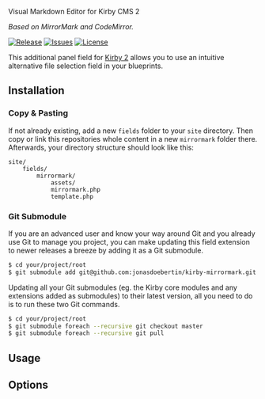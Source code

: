 Visual Markdown Editor for Kirby CMS 2

*Based on MirrorMark and CodeMirror.*

[![Release](https://img.shields.io/github/release/jonasdoebertin/kirby-mirrormark.svg)](https://github.com/jonasdoebertin/kirby-mirrormark/releases)  [![Issues](https://img.shields.io/github/issues/jonasdoebertin/kirby-mirrormark.svg)](https://github.com/jonasdoebertin/kirby-mirrormark/issues) [![License](https://img.shields.io/badge/license-GPLv3-blue.svg)](https://raw.githubusercontent.com/jonasdoebertin/kirby-mirrormark/master/LICENSE)

This additional panel field for [Kirby 2](http://getkirby.com) allows you to use an intuitive alternative file selection field in your blueprints.

## Installation

### Copy & Pasting

If not already existing, add a new `fields` folder to your `site` directory. Then copy or link this repositories whole content in a new `mirrormark` folder there. Afterwards, your directory structure should look like this:

```
site/
	fields/
		mirrormark/
			assets/
			mirrormark.php
			template.php
```

### Git Submodule

If you are an advanced user and know your way around Git and you already use Git to manage you project, you can make updating this field extension to newer releases a breeze by adding it as a Git submodule.

```bash
$ cd your/project/root
$ git submodule add git@github.com:jonasdoebertin/kirby-mirrormark.git site/fields/mirrormark
```

Updating all your Git submodules (eg. the Kirby core modules and any extensions added as submodules) to their latest version, all you need to do is to run these two Git commands.

```bash
$ cd your/project/root
$ git submodule foreach --recursive git checkout master
$ git submodule foreach --recursive git pull
```

## Usage

## Options
